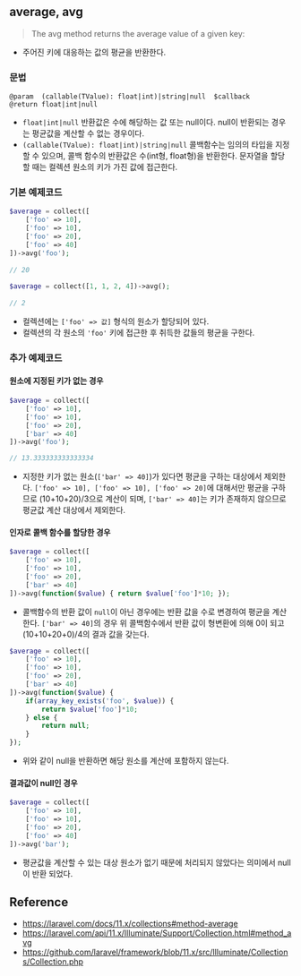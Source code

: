 ## average, avg
> The avg method returns the average value of a given key:
- 주어진 키에 대응하는 값의 평균을 반환한다.

### 문법
```
@param  (callable(TValue): float|int)|string|null  $callback
@return float|int|null
```
- `float|int|null` 반환값은 수에 해당하는 값 또는 null이다. null이 반환되는 경우는 평균값을 계산할 수 없는 경우이다.
- `(callable(TValue): float|int)|string|null` 콜백함수는 임의의 타입을 지정할 수 있으며, 콜백 함수의 반환값은 수(int형, float형)을 반환한다. 문자열을 할당할 때는 컬렉션 원소의 키가 가진 값에 접근한다.

### 기본 예제코드
```php
$average = collect([
    ['foo' => 10],
    ['foo' => 10],
    ['foo' => 20],
    ['foo' => 40]
])->avg('foo');
 
// 20
 
$average = collect([1, 1, 2, 4])->avg();
 
// 2
```
- 컬렉션에는 `['foo' => 값]` 형식의 원소가 할당되어 있다.
- 컬렉션의 각 원소의 `'foo'` 키에 접근한 후 취득한 값들의 평균을 구한다.

### 추가 예제코드
#### 원소에 지정된 키가 없는 경우
```php
$average = collect([
    ['foo' => 10],
    ['foo' => 10],
    ['foo' => 20],
    ['bar' => 40]
])->avg('foo');

// 13.333333333333334
```
- 지정한 키가 없는 원소(`['bar' => 40]`)가 있다면 평균을 구하는 대상에서 제외한다.
`['foo' => 10], ['foo' => 10], ['foo' => 20]`에 대해서만 평균을 구하므로 (10+10+20)/3으로 계산이 되며, `['bar' => 40]`는 키가 존재하지 않으므로 평균값 계산 대상에서 제외한다.

#### 인자로 콜백 함수를 할당한 경우
```php
$average = collect([
    ['foo' => 10],
    ['foo' => 10],
    ['foo' => 20],
    ['bar' => 40]
])->avg(function($value) { return $value['foo']*10; });
```
- 콜백함수의 반환 값이 `null`이 아닌 경우에는 반환 값을 수로 변경하여 평균을 계산한다. `['bar' => 40]`의 경우 위 콜백함수에서 반환 값이 형변환에 의해 0이 되고 (10+10+20+0)/4의 결과 값을 갖는다.

```php
$average = collect([
    ['foo' => 10],
    ['foo' => 10],
    ['foo' => 20],
    ['bar' => 40]
])->avg(function($value) { 
    if(array_key_exists('foo', $value)) {
    	return $value['foo']*10; 
    } else {
        return null;
    }
});
```
- 위와 같이 null을 반환하면 해당 원소를 계산에 포함하지 않는다.

#### 결과값이 null인 경우
```php
$average = collect([
    ['foo' => 10],
    ['foo' => 10],
    ['foo' => 20],
    ['foo' => 40]
])->avg('bar');
```
- 평균값을 계산할 수 있는 대상 원소가 없기 때문에 처리되지 않았다는 의미에서 null이 반환 되었다.

## Reference
- https://laravel.com/docs/11.x/collections#method-average
- https://laravel.com/api/11.x/Illuminate/Support/Collection.html#method_avg
- https://github.com/laravel/framework/blob/11.x/src/Illuminate/Collections/Collection.php
